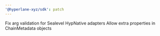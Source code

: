 ```yaml
---
'@hyperlane-xyz/sdk': patch
---
```


Fix arg validation for Sealevel HypNative adapters
Allow extra properties in ChainMetadata objects
